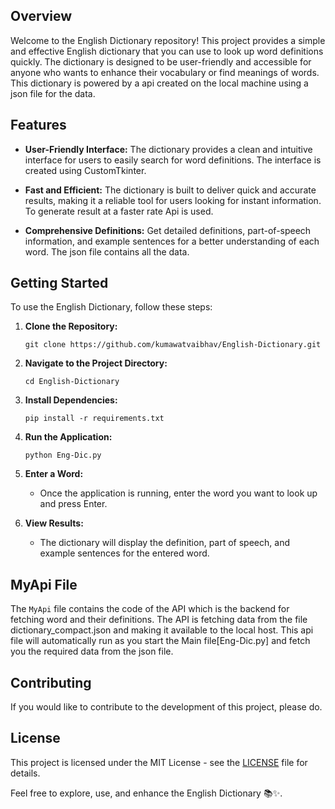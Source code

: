 ## Overview

Welcome to the English Dictionary repository! This project provides a simple and effective English dictionary that you can use to look up word definitions quickly. The dictionary is designed to be user-friendly and accessible for anyone who wants to enhance their vocabulary or find meanings of words. This dictionary is powered by a api created on the local machine using a json file for the data.

## Features

- **User-Friendly Interface:** The dictionary provides a clean and intuitive interface for users to easily search for word definitions. The interface is created using CustomTkinter.

- **Fast and Efficient:** The dictionary is built to deliver quick and accurate results, making it a reliable tool for users looking for instant information. To generate result at a faster rate Api is used.

- **Comprehensive Definitions:** Get detailed definitions, part-of-speech information, and example sentences for a better understanding of each word. The json file contains all the data.

## Getting Started

To use the English Dictionary, follow these steps:

1. **Clone the Repository:**
   ```
   git clone https://github.com/kumawatvaibhav/English-Dictionary.git
   ```

2. **Navigate to the Project Directory:**
   ```
   cd English-Dictionary
   ```

3. **Install Dependencies:**
   ```
   pip install -r requirements.txt
   ```

4. **Run the Application:**
   ```
   python Eng-Dic.py
   ```

5. **Enter a Word:**
   - Once the application is running, enter the word you want to look up and press Enter.

6. **View Results:**
   - The dictionary will display the definition, part of speech, and example sentences for the entered word.

## MyApi File

The `MyApi` file contains the code of the API which is the backend for fetching word and their definitions. The API is fetching data from the file dictionary_compact.json and making it available to the local host. This api file will automatically run as you start the Main file[Eng-Dic.py] and fetch you the required data from the json file.



## Contributing

If you would like to contribute to the development of this project, please do.

## License

This project is licensed under the MIT License - see the [LICENSE](LICENSE) file for details.

Feel free to explore, use, and enhance the English Dictionary 📚✨.
